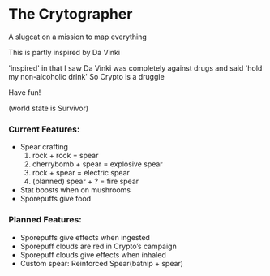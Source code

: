 # The Crytographer
A slugcat on a mission to map everything

This is partly inspired by Da Vinki

'inspired' in that I saw Da Vinki was completely against drugs and said 'hold my non-alcoholic drink'
So Crypto is a druggie

Have fun!

(world state is Survivor)

### Current Features:
- Spear crafting 
  1. rock + rock = spear
  2. cherrybomb + spear = explosive spear
  3. rock + spear = electric spear
  4. (planned) spear + ? = fire spear
- Stat boosts when on mushrooms
- Sporepuffs give food

### Planned Features:
- Sporepuffs give effects when ingested
- Sporepuff clouds are red in Crypto’s campaign
- Sporepuff clouds give effects when inhaled
- Custom spear: Reinforced Spear(batnip + spear)
